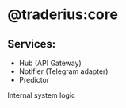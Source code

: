 # @traderius:core

## Services:

- Hub (API Gateway)
- Notifier (Telegram adapter)
- Predictor

Internal system logic
